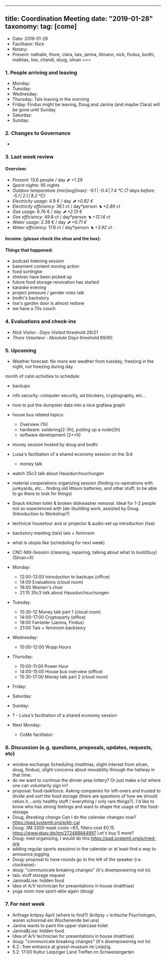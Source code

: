 
---
title: Coordination Meeting
date: "2019-01-28"
taxonomy:
    tag: [come]
---

<!--
Hello facilitator/notary! Thank you for your services. Here is some advice for facilitating coordination meetings:
  - Prepare the meeting a bit beforehand (find out about evaluations, gas, electricity and water usages, waste collections, income, scheduled events). You can ask others to assist you.
  - Notify people 10 minutes before the meeting starts. (Watching the clock is not super fun, people will be grateful if you do it for them.)
  - Start at 10:00 sharp, or earlier if everyone is there. (Waiting is time-wasting, be a time-saver!)
  - If you don't want to take notes yourself ask someone else to take care of that. (This pad can easily be used to read from and write in simultaneously.)
  - Go through the ordered points in order, even if nothing has changed. (They are arranged to try and get the most relevant information to most people.)
  - Feel welcome to moderate conversation if off-topic or too detailed. (Are listeners interested? Are speakers satisfied? Can you identify a sub-group?)
  - Try to finish the meeting before 11:00. (There is always more to talk about and it's important for people to know that CoMes don't take forever.)
  - Leave the room once the meeting has ended. (This sends a clear signal to everyone else that they can also leave and get on with their day.)
  - Take care that the meeting minutes will be put to kanthaus.online. (If you don't know how to do it, ask someone to help you with it. But do it today!)
  - As soon as the minutes are online, empty the pad from all irrelevant things and get it ready for the next facilitator. (Only keep regular events such as CoMe, power hour, regular food pickups and such. Move the counter figures from 'last 7 days' to '7 days before that' and adjust the date to next week.)
  - Please indent list points with a double-space, not a tab-space: the pad has a bug when rendering markdown, adding extra lines. The resulting web-page looks spacey... not in a good way.
  - Have fun!
-->

- Date: 2019-01-28
- Facilitator: Nick
- Notary:
- Present: nathalie, thore, clara, tais, janina, tilmann, nick, findus, bodhi, mathias, lise, chandi, doug, silvan
===

### 1. People arriving and leaving
- Monday: 
- Tuesday: 
- Wednesday: 
- Thursday: Taïs leaving in the morning
- Friday: Findus might be leaving, Doug and Janina (and maybe Clara) will be gone until Sunday
- Saturday: 
- Sunday:

### 2. Changes to Governance
- 

### 3. Last week review 
#### Overview:
<!-- Read counters in heating room and append to water.csv and gas.csv in https://gitlab.com/kanthaus/kanthaus-public/tree/master/resourcesUsed, otherwise the script will complain -->
<!-- press the play button on https://gitlab.com/kanthaus/kanthaus-private/pipeline_schedules and it will print to #kanthaus-residence -->
   - *Present:* 13.6 people / day ⬈ +1.29
   - *Spent nights:* 95 nights
   - *Outdoor temperature (min|avg|max):* -6.1 | -0.4 | 7.4 °C _(7 days before: -5.1 | 2.1 | 8.2 °C)_
   - *Electricity usage:* 4.9 € / day _⬈ +0.82 €_
   - *Electricity efficiency:* 36.1 ct / day*person _⬊ +2.89 ct_
   - *Gas usage:* 6.76 € / day _⬈ +2.13 €_
   - *Gas efficiency:* 49.8 ct / day*person _⬊ +12.14 ct_
   - *Water usage:* 2.39 € / day _⬈ +0.71 €_
   - *Water efficiency:* 17.6 ct / day*person _⬊ +3.92 ct_
.
#### Income: (please check the shoe and the box): 
#### Things that happened:
- podcast listening session
- basement content moving action
- food sortingtw
- shelves have been picked up
- future food storage renovation has started
- karaoke evening
- project pressure / gender roles talk
- bodhi's backstory
- lise's garden door is almost redone
- we have a 70s couch

### 4. Evaluations and check-ins
- *Nick* _Visitor_ : _Days Visited_ threshold 28/21
- *Thore* _Volunteer_ : _Absolute Days_ threshold 69/60


### 5. Upcoming <!-- https://cloud.kanthaus.online/apps/calendar/ -->
- Weather forecast: No more wet weather from tuesday, freezing in the night, not freezing during day.

month of calm activities to schedule:
- backups
- info security: computer security, ad blockers, cryptography, etc...
- how to put the dumpster data into a nice grafana graph
- house bus related topics:
  - Overview (1h)
  - hardware: soldering(2-3h), putting up a node(2h)
  - software development (2++h)
- money session hosted by doug and bodhi
- Luisa's facilitation of a shared economy session on the 3rd
    - money talk
- watch 35c3 talk about Hausdurchsuchungen 
- material cooperations organizing session (finding co-operations with junkyards, etc... finding old lithium batteries, and other stuff; to be able to go there to look for things)
- Snack kitchen toilet & broken dishwasher removal. Ideal for 1-2 people not so experienced with (de-)building work, assisted by Doug. (Introduction to Workshop?)
- technical housetour and or projector & audio-set up introduction (lise) 
- backstory meeting (tais) tais + feminsim
- what is utopia like (scheduling for next week)
- CNC-Mill-Session (cleaning, repairing, talking about what to build/buy) (Silvan+X)

- Monday:
  - 12:00-13:00 Introduction to backups (office)
  - 14:00 Evaluations (cloud room)
  - 19:00 Women's choir
  - 21:15 35c3 talk about Hausdurchsuchungen
- Tuesday:
  - 10:30-12 Money talk part 1 (cloud room)
  - 14:00-17:00 Cryptoparty (office)
  - 19:00 Fairteiler (Janina, Findus)
  - 21:00 Tais + feminism backstory
- Wednesday:
  - 10:00-12:00 Wupp Hours
- Thursday:
  - 10:00-11:00 Power Hour
  - 14:00-15:00 House bus overview (office)
  - 15:30-17:00 Money talk part 2 (cloud room)
- Friday:

- Saturday:

- Sunday:
- ? - Luisa's facilitation of a shared economy session

- Next Monday:
  - CoMe facilitator:

### 6. Discussion (e.g. questions, proposals, updates, requests, etc) <!-- can also include discussions about cooking and heating -->
- window exchange Scheduling (matthias, slight interest from silvan, doug, findus), slight concerns about movability through the hallway in that time.
- do we want to continue the dinner prep lottery? Or just make a list where one can voluntarily sign in?
- proposal: food-taskforce. Asking companies for left-overs and trusted to divide and sort the food storage (there are questions of how we should ration it....only healthy stuff / everything / only rare things?). I'd like to know who has strong feelings and want to shape the usage of the food-storage. 
- Doug, *Breaking change* Can I do the calendar changes now? https://pad.systemli.org/p/kh-cal
- Doug: 3M 3200 mask costs ~€5, filters cost €0.15 https://www.ebay.de/itm/272488844997 Let's buy 5 more?
- Doug: med organizing, I would do this https://pad.systemli.org/p/med-org
- adding regular sports sessions to the calendar or at least find a way to announce jogging
- Doug: proposal to have rounds go to the left of the speaker (i.e. clockwise)-
- doug: "communicate breaking changes" (it's disempowering not to) 
- taïs: stuff storage request
- Janina&Lise: hidden food
- Idea of A/V technician for presentations in house (matthias)
- yoga room now sport-able again (doug)

### 7. For next week
- Anfrage kritpsy April (where to find?) (kritpsy = kritische Psychologen, waren schonmal ein Wochenende bei uns)
- Janina wants to paint the upper staircase toilet
- Janina&Lise: hidden food
- Idea of A/V technician for presentations in house (matthias)
- doug: "communicate breaking changes" (it's disempowering not to) 
- 6.2.: free entrance at grassi-museum im Leipzig.
- 5.2. 17:00 Kultur Leipziger Land Treffen im Schweizergarten